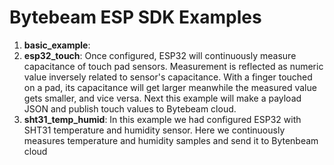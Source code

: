 # Bytebeam ESP SDK Examples
1. **basic_example**:
2. **esp32_touch**: Once configured, ESP32 will continuously measure capacitance of touch pad sensors. Measurement is reflected as numeric value inversely related to sensor's capacitance. With a finger touched on a pad, its capacitance will get larger meanwhile the measured value gets smaller, and vice versa. Next this example will make a payload JSON and publish touch values to Bytebeam cloud.
3. **sht31_temp_humid**: In this example we had configured ESP32 with SHT31 temperature and humidity sensor. Here we continuously measures temperature and humidity samples and send it to Bytenbeam cloud   
